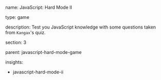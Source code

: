 name: JavaScript: Hard Mode II

type: game

description: Test you JavaScript knowledge with some questions taken from `Kangax`'s quiz.

section: 3

parent: javascript-hard-mode-game

insights:
  - javascript-hard-mode-ii
